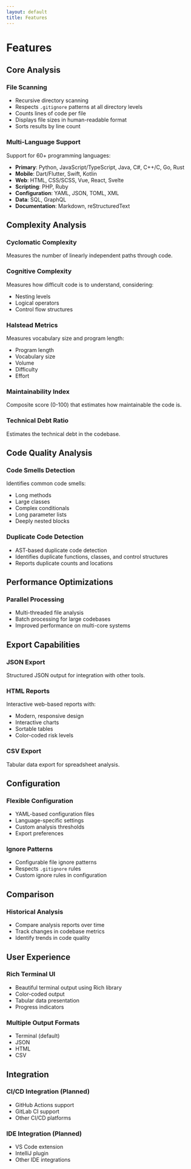 ```yaml
---
layout: default
title: Features
---
```


# Features

## Core Analysis

### File Scanning
- Recursive directory scanning
- Respects `.gitignore` patterns at all directory levels
- Counts lines of code per file
- Displays file sizes in human-readable format
- Sorts results by line count

### Multi-Language Support
Support for 60+ programming languages:
- **Primary**: Python, JavaScript/TypeScript, Java, C#, C++/C, Go, Rust
- **Mobile**: Dart/Flutter, Swift, Kotlin
- **Web**: HTML, CSS/SCSS, Vue, React, Svelte
- **Scripting**: PHP, Ruby
- **Configuration**: YAML, JSON, TOML, XML
- **Data**: SQL, GraphQL
- **Documentation**: Markdown, reStructuredText

## Complexity Analysis

### Cyclomatic Complexity
Measures the number of linearly independent paths through code.

### Cognitive Complexity
Measures how difficult code is to understand, considering:
- Nesting levels
- Logical operators
- Control flow structures

### Halstead Metrics
Measures vocabulary size and program length:
- Program length
- Vocabulary size
- Volume
- Difficulty
- Effort

### Maintainability Index
Composite score (0-100) that estimates how maintainable the code is.

### Technical Debt Ratio
Estimates the technical debt in the codebase.

## Code Quality Analysis

### Code Smells Detection
Identifies common code smells:
- Long methods
- Large classes
- Complex conditionals
- Long parameter lists
- Deeply nested blocks

### Duplicate Code Detection
- AST-based duplicate code detection
- Identifies duplicate functions, classes, and control structures
- Reports duplicate counts and locations

## Performance Optimizations

### Parallel Processing
- Multi-threaded file analysis
- Batch processing for large codebases
- Improved performance on multi-core systems

## Export Capabilities

### JSON Export
Structured JSON output for integration with other tools.

### HTML Reports
Interactive web-based reports with:
- Modern, responsive design
- Interactive charts
- Sortable tables
- Color-coded risk levels

### CSV Export
Tabular data export for spreadsheet analysis.

## Configuration

### Flexible Configuration
- YAML-based configuration files
- Language-specific settings
- Custom analysis thresholds
- Export preferences

### Ignore Patterns
- Configurable file ignore patterns
- Respects `.gitignore` rules
- Custom ignore rules in configuration

## Comparison

### Historical Analysis
- Compare analysis reports over time
- Track changes in codebase metrics
- Identify trends in code quality

## User Experience

### Rich Terminal UI
- Beautiful terminal output using Rich library
- Color-coded output
- Tabular data presentation
- Progress indicators

### Multiple Output Formats
- Terminal (default)
- JSON
- HTML
- CSV

## Integration

### CI/CD Integration (Planned)
- GitHub Actions support
- GitLab CI support
- Other CI/CD platforms

### IDE Integration (Planned)
- VS Code extension
- IntelliJ plugin
- Other IDE integrations